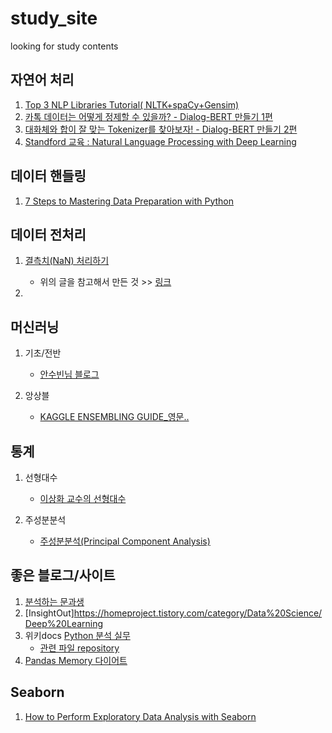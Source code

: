 # study_site
looking for study contents


## 자연어 처리
1. [Top 3 NLP Libraries Tutorial( NLTK+spaCy+Gensim)](https://www.kaggle.com/mjbahmani/top-3-nlp-libraries-tutorial-nltk-spacy-gensim)
1. [카톡 데이터는 어떻게 정제할 수 있을까? - Dialog-BERT 만들기 1편](https://blog.pingpong.us/dialog-bert-1/)
1. [대화체와 합이 잘 맞는 Tokenizer를 찾아보자! - Dialog-BERT 만들기 2편](https://blog.pingpong.us/tokenizer/)
1. [Standford 교육 : Natural Language Processing with Deep Learning](http://web.stanford.edu/class/cs224n/)


## 데이터 핸들링
1. [7 Steps to Mastering Data Preparation with Python](https://www.kdnuggets.com/2017/06/7-steps-mastering-data-preparation-python.html?fbclid=IwAR2ZUMDdonXVFQ29nI5d208WsgtWIkvY7wPnNT6V4CnDegty8J-eLP4XBnI)


## 데이터 전처리
1. [결측치(NaN) 처리하기](https://blog.naver.com/tjdudwo93/220976082118)   
    - 위의 글을 참고해서 만든 것 >> [링크](https://eda-ai-lab.tistory.com/14)   
  
2. 

## 머신러닝
1. 기초/전반
    - [안수빈님 블로그](https://subinium.github.io/machinelearning/)   
   
1. 앙상블
    - [KAGGLE ENSEMBLING GUIDE_영문..](https://mlwave.com/kaggle-ensembling-guide/)


## 통계
1. 선형대수
    - [이상화 교수의 선형대수](http://www.kocw.net/home/search/kemView.do?kemId=977757)   
    
1. 주성분분석
    - [주성분분석(Principal Component Analysis)](https://ratsgo.github.io/machine%20learning/2017/04/24/PCA/)
    

## 좋은 블로그/사이트
1. [분석하는 문과생](https://sacko.tistory.com/50?category=647946)
1. [InsightOut]https://homeproject.tistory.com/category/Data%20Science/Deep%20Learning
1. 위키docs [Python 분석 실무](https://wikidocs.net/20967)
    - [관련 파일 repository](https://github.com/chuni90/python_analysis_book)
1. [Pandas Memory 다이어트](https://drive.google.com/file/d/12faqaslFIF-Sg_sU3jeGyauW5ClRqS8D/view)


## Seaborn
1. [How to Perform Exploratory Data Analysis with Seaborn](https://towardsdatascience.com/how-to-perform-exploratory-data-analysis-with-seaborn-97e3413e841d)
